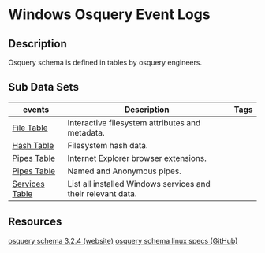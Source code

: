 # Windows Osquery Event Logs

## Description
Osquery schema is defined in tables by osquery engineers.

## Sub Data Sets
|events|Description|Tags|
|---|---|---|
|[File Table](events/README.md)|Interactive filesystem attributes and metadata.||
|[Hash Table](events/README.md)|Filesystem hash data.||
|[Pipes Table](events/README.md)|Internet Explorer browser extensions.||
|[Pipes Table](events/README.md)|Named and Anonymous pipes.||
|[Services Table](events/README.md)|List all installed Windows services and their relevant data.||

## Resources
[osquery schema 3.2.4 (website)](https://osquery.io/schema/3.2.4)
[osquery schema linux specs (GitHub)](https://github.com/facebook/osquery/tree/master/specs/windows)